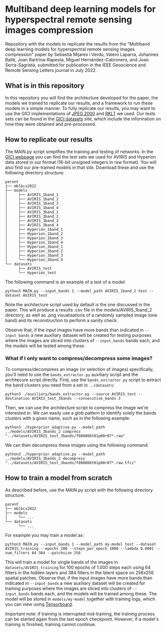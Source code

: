 # Multiband deep learning models for hyperspectral remote sensing images compression
Repository with the models to replicate the results from the "Multiband deep learning models for hyperspectral remote sensing images compression" paper by Sebastià Mijares i Verdú, Valero Laparra, Johannes Ballé, Joan Bartrina-Rapesta, Miguel Hernández-Cabronero, and Joan Serra-Sagristà, submitted for publication in the IEEE Geoscience and Remote Sensing Letters journal in July 2022.
## What is in this repository
In this repository you will find the architecture developed for the paper, the models we trained to replicate our results, and a framework to run these models in a simple manner. To fully replicate our results, you may want to use the GICI implementations of [JPEG 2000](http://gici.uab.cat/BOI/) and [RKLT](http://gici.uab.cat/GiciApps/rklt.tar.gz) we used. Our tests sets can be found in the [GICI datasets](https://gici.uab.cat/GiciWebPage/datasets.php) site, which include the information on how they were obtained and pre-processed.
## How to replicate our results
The MAIN.py script simplifies the training and testing of networks. In the [GICI webpage](http://gici.uab.cat/GiciWebPage/datasets.php) you can find the test sets we used for AVIRIS and Hyperion data stored in our format (16-bit unsigned integers in raw format). You will also find our pre-trained models in that site. Download these and use the following directory structure:

```
parent
├── mblbcs2022
├── models
│     ├── AVIRIS_1band_1
│     ├── AVIRIS_1band_2
│     ├── AVIRIS_1band_3
│     ├── AVIRIS_1band_4
│     ├── AVIRIS_3band_1
│     ├── AVIRIS_3band_2
│     ├── AVIRIS_3band_3
│     ├── AVIRIS_3band_4
│     ├── Hyperion_1band_1
│     ├── Hyperion_1band_2
│     ├── Hyperion_1band_3
│     ├── Hyperion_1band_4
│     ├── Hyperion_3band_1
│     ├── Hyperion_3band_2
│     ├── Hyperion_3band_3
│     └── Hyperion_3band_4
└── datasets
      ├── AVIRIS_test
      └── Hyperion_test
```

The following command is an example of a test of a model:

```
python3 MAIN.py --input_bands 1 --model_path AVIRIS_1band_2 test --dataset AVIRIS_test
```

Note the architecture script used by default is the one discussed in the paper. This will produce a results .csv file in the models/AVIRIS_1band_2 directory, as well as .png visualisations of a randomly sampled image (one band) and its reconstruction to perform a sanity check.

Observe that, if the input images have more bands than indicated in `--input_bands` a new auxiliary dataset will be created for testing purposes where the images are sliced into clusters of `--input_bands` bands each, and the models will be tested among these.

### What if I only want to compress/decompress some images?

To compress/decompress an image (or selection of images) specifically, you'll need to use the `bands_extractor.py` auxiliary script and the architecure script directly. First, use the `bands_extractor.py` script to extract the band clusters you need from a set in `../datasets`:

```
python3 ./auxiliary/bands_extractor.py --source AVIRIS_test --destination AVIRIS_test_3bands --consecutive_bands 3
```

Then, we can use the architecture script to compress the image we're interested in. We can easily use a glob pattern to identify solely the bands clusters with a given name, such as in the following example:

```
python3 ./hyperprior_adaptive.py --model_path ../models/AVIRIS_3bands_2 compress "../datasets/AVIRIS_test_3bands/f080806t01p00r07*.raw"
```

We can then decompress these images using the following command:

```
python3 ./hyperprior_adaptive.py --model_path ../models/AVIRIS_3bands_2 decompress "../datasets/AVIRIS_test_3bands/f080806t01p00r07*.raw.tfci"
```

## How to train a model from scratch
As described before, use the MAIN.py script with the following directory structure.

```
parent
├── mblbcs2022
├── models
│     └── ...
└── datasets
      └── ...
```

For example you may train a model as:

```
python3 MAIN.py --input_bands 1 --model_path my-model test --dataset AVIRIS_training --epochs 100 --steps_per_epoch 1000 --lambda 0.0001 --num_filters 64 384 --patchsize 256
```

This will train a model for single bands of the images in `datasets/AVIRIS_training` for 100 epochs of 1.000 steps each using 64 filters in the hidden layers and 384 filters in the latent space on 256x256 spatial patches. Observe that, if the input images have more bands than indicated in `--input_bands` a new auxiliary dataset will be created for training purposes where the images are sliced into clusters of `--input_bands` bands each, and the models will be trained among these. The model will be stored in `models/my-model` together with training logs, which you can view using [Tensorboard](https://www.tensorflow.org/tensorboard).

Important note: if training is interrupted mid-training, the training process can be started again from the last epoch checkpoint. However, if a model's training is finished, training cannot continue.
